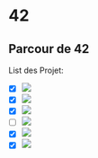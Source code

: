 # 42
## Parcour de 42
List des Projet:<br />
- [x] ![](https://img.shields.io/static/v1?label=Libft&message=115&color=success&style=?style=for-the-badge&logo=appveyor)<br />
- [x] ![](https://img.shields.io/static/v1?label=Get_next_line&message=112&color=success&style=?style=for-the-badge&logo=appveyor)<br />
- [x] ![](https://img.shields.io/static/v1?label=Ft_printf&message=100&color=success&style=?style=for-the-badge&logo=appveyor)<br />
- [ ] ![](https://img.shields.io/static/v1?label=Push_swap&message=0&color=success&style=?style=for-the-badge&logo=appveyor)<br />
- [X] ![](https://img.shields.io/static/v1?label=Pipex&message=116&color=success&style=?style=for-the-badge&logo=appveyor)<br />
- [X] ![](https://img.shields.io/static/v1?label=Fdf&message=118&color=success&style=?style=for-the-badge&logo=appveyor)<br />
